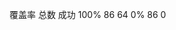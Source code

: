 覆盖率 总数 成功
100%   86     64
0%       86     0
<!--stackedit_data:
eyJoaXN0b3J5IjpbMTU2NTcyNjMwMCwtMTI1NzQ1OTg0NywxOD
I2NTQ1ODk3LDcyNTIzNzI3LC0yMDg4NzQ2NjEyLC0yMjIxMzUz
NSwtMTc1NDU1MTc0NV19
-->